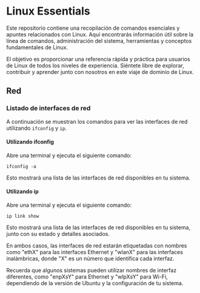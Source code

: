 # Linux Essentials

Este repositorio contiene una recopilación de comandos esenciales y apuntes relacionados con Linux. Aquí encontrarás información útil sobre la línea de comandos, administración del sistema, herramientas y conceptos fundamentales de Linux. 

El objetivo es proporcionar una referencia rápida y práctica para usuarios de Linux de todos los niveles de experiencia. Siéntete libre de explorar, contribuir y aprender junto con nosotros en este viaje de dominio de Linux.

## Red

### Listado de interfaces de red

A continuación se muestran los comandos para ver las interfaces de red utilizando `ifconfig` y `ip`.

#### Utilizando ifconfig

Abre una terminal y ejecuta el siguiente comando:

`ifconfig -a`

Esto mostrará una lista de las interfaces de red disponibles en tu sistema.

#### Utilizando ip

Abre una terminal y ejecuta el siguiente comando:

`ip link show`

Esto mostrará una lista de las interfaces de red disponibles en tu sistema, junto con su estado y detalles asociados.

En ambos casos, las interfaces de red estarán etiquetadas con nombres como "ethX" para las interfaces Ethernet y "wlanX" para las interfaces inalámbricas, donde "X" es un número que identifica cada interfaz.

Recuerda que algunos sistemas pueden utilizar nombres de interfaz diferentes, como "enpXsY" para Ethernet y "wlpXsY" para Wi-Fi, dependiendo de la versión de Ubuntu y la configuración de tu sistema.
